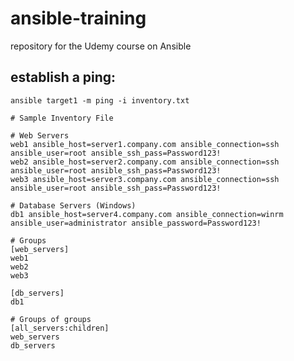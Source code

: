 # ansible-training
repository for the Udemy course on Ansible

## establish a ping:
`ansible target1 -m ping -i inventory.txt`

```shell script
# Sample Inventory File

# Web Servers
web1 ansible_host=server1.company.com ansible_connection=ssh ansible_user=root ansible_ssh_pass=Password123!
web2 ansible_host=server2.company.com ansible_connection=ssh ansible_user=root ansible_ssh_pass=Password123!
web3 ansible_host=server3.company.com ansible_connection=ssh ansible_user=root ansible_ssh_pass=Password123!

# Database Servers (Windows)
db1 ansible_host=server4.company.com ansible_connection=winrm ansible_user=administrator ansible_password=Password123!

# Groups
[web_servers]
web1
web2
web3

[db_servers]
db1

# Groups of groups
[all_servers:children]
web_servers
db_servers
```
